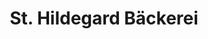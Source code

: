 ---
title: "St. Hildegard Bäckerei"
url: /bad-rothenfelde/st-hildegard-baeckerei/
shop: Bäckerei
---